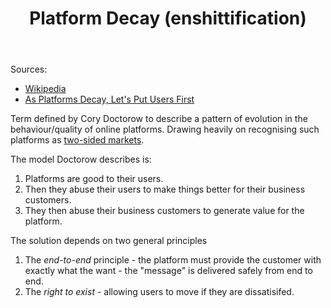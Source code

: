 ﻿---
tags: digital-humanism, teaching-digital-technologies, BAD
title: Platform Decay (enshittification)
type: note
---
Sources:

- [Wikipedia](https://en.wikipedia.org/wiki/Enshittification)
- [As Platforms Decay, Let's Put Users First](https://www.eff.org/deeplinks/2023/04/platforms-decay-lets-put-users-first)

Term defined by Cory Doctorow to describe a pattern of evolution in the behaviour/quality of online platforms. Drawing heavily on recognising such platforms as [two-sided markets](https://en.wikipedia.org/wiki/Two-sided_market).

The model Doctorow describes is:

1. Platforms are good to their users.
2. Then they abuse their users to make things better for their business customers.
3. They then abuse their business customers to generate value for the platform.

The solution depends on two general principles

1. The _end-to-end_ principle - the platform must provide the customer with exactly what the want - the "message" is delivered safely from end to end.
2. The _right to exist_ - allowing users to move if they are dissatisifed.